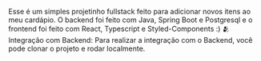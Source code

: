 Esse é um simples projetinho fullstack feito para adicionar novos itens ao meu cardápio.
O backend foi feito com Java, Spring Boot e Postgresql e o frontend foi feito com
React, Typescript e Styled-Components :)
🫂Integração com Backend:
Para realizar a integração com o Backend, você pode clonar o projeto e rodar localmente.
